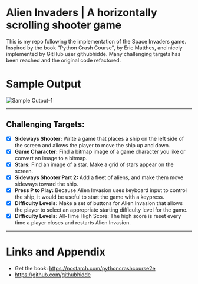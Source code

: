 # Alien Invaders | A horizontally scrolling shooter game

This is my repo following the implementation of the Space Invaders game. Inspired by the book "Python Crash Course", by Eric Matthes, and nicely implemented by GitHub user githubhidde. Many challenging targets has been reached and the original code refactored.

Sample Output
========================================================

![Sample Output-1](https://github.com/nihathalici/Alien-Invaders-A-Horizontally-scrolling-shooter-game/blob/main/screenshots/sideways-shooter-sample-screenshot-1.png)


___
## Challenging Targets:

* [x] **Sideways Shooter:** Write a game that places a ship on the left side of the screen and allows the player to move the ship up and down. 
* [x] **Game Character:** Find a bitmap image of a game character you like or convert an image to a bitmap. 
* [x] **Stars:** Find an image of a star. Make a grid of stars appear on the screen.
* [x] **Sideways Shooter Part 2:** Add a fleet of aliens, and make them move sideways toward the ship.
* [x] **Press P to Play:** Because Alien Invasion uses keyboard input to control the ship, it would be useful to start the game with a keypress. 
* [x] **Difficulty Levels:** Make a set of buttons for Alien Invasion that allows the player to select an appropriate starting difficulty level for the game.
* [x] **Difficulty Levels:** All-Time High Score: The high score is reset every time a player closes and restarts Alien Invasion. 

___

Links and Appendix
========================================================

- Get the book: https://nostarch.com/pythoncrashcourse2e
- https://github.com/githubhidde
